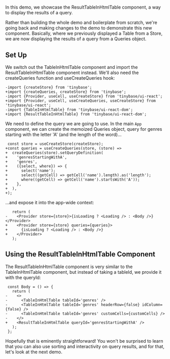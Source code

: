 # <ResultTableInHtmlTable />

In this demo, we showcase the ResultTableInHtmlTable component, a way to display
the results of a query.

Rather than building the whole demo and boilerplate from scratch, we're going
back and making changes to the <TableInHtmlTable /> demo to demonstrate this new
component. Basically, where we previously displayed a Table from a Store, we are
now displaying the results of a query from a Queries object.

[base]: # '<TableInHtmlTable />'

## Set Up

We switch out the TableInHtmlTable component and import the
ResultTableInHtmlTable component instead. We'll also need the createQueries
function and useCreateQueries hook:

```diff-js
-import {createStore} from 'tinybase';
+import {createQueries, createStore} from 'tinybase';
-import {Provider, useCell, useCreateStore} from 'tinybase/ui-react';
+import {Provider, useCell, useCreateQueries, useCreateStore} from 'tinybase/ui-react';
-import {TableInHtmlTable} from 'tinybase/ui-react-dom';
+import {ResultTableInHtmlTable} from 'tinybase/ui-react-dom';
```

We need to define the query we are going to use. In the main `App` component, we
can create the memoized Queries object, query for genres starting with the
letter 'A' (and the length of the word)...

```diff-js
 const store = useCreateStore(createStore);
+const queries = useCreateQueries(store, (store) =>
+  createQueries(store).setQueryDefinition(
+    'genresStartingWithA',
+    'genres',
+    ({select, where}) => {
+      select('name');
+      select((getCell) => getCell('name').length).as('length');
+      where((getCell) => getCell('name').startsWith('A'));
+    },
+  ),
+);
```

...and expose it into the app-wide context:

```diff-js
   return (
-    <Provider store={store}>{isLoading ? <Loading /> : <Body />}</Provider>
+    <Provider store={store} queries={queries}>
+      {isLoading ? <Loading /> : <Body />}
+    </Provider>
   );
```

## Using the ResultTableInHtmlTable Component

The ResultTableInHtmlTable component is very similar to the TableInHtmlTable
component, but instead of taking a tableId, we provide it with the queryId:

```diff-jsx
 const Body = () => {
   return (
-    <>
-      <TableInHtmlTable tableId='genres' />
-      <TableInHtmlTable tableId='genres' headerRow={false} idColumn={false} />
-      <TableInHtmlTable tableId='genres' customCells={customCells} />
-    </>
+    <ResultTableInHtmlTable queryId='genresStartingWithA' />
   );
 };
```

Hopefully that is eminently straightforward! You won't be surprised to learn
that you can also use sorting and interactivity on query results, and for that,
let's look at the next <ResultSortedTableInHtmlTable /> demo.
